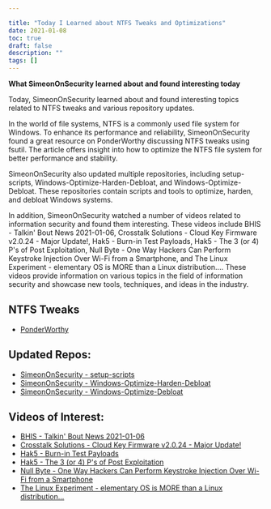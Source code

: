 ```yaml
---

title: "Today I Learned about NTFS Tweaks and Optimizations"
date: 2021-01-08
toc: true
draft: false
description: ""
tags: []
---
```


**What SimeonOnSecurity learned about and found interesting today**

Today, SimeonOnSecurity learned about and found interesting topics related to NTFS tweaks and various repository updates.

In the world of file systems, NTFS is a commonly used file system for Windows. To enhance its performance and reliability, SimeonOnSecurity found a great resource on PonderWorthy discussing NTFS tweaks using fsutil. The article offers insight into how to optimize the NTFS file system for better performance and stability.

SimeonOnSecurity also updated multiple repositories, including setup-scripts, Windows-Optimize-Harden-Debloat, and Windows-Optimize-Debloat. These repositories contain scripts and tools to optimize, harden, and debloat Windows systems.

In addition, SimeonOnSecurity watched a number of videos related to information security and found them interesting. These videos include BHIS - Talkin' Bout News 2021-01-06, Crosstalk Solutions - Cloud Key Firmware v2.0.24 - Major Update!, Hak5 - Burn-in Test Payloads, Hak5 - The 3 (or 4) P's of Post Exploitation, Null Byte - One Way Hackers Can Perform Keystroke Injection Over Wi-Fi from a Smartphone, and The Linux Experiment - elementary OS is MORE than a Linux distribution.... These videos provide information on various topics in the field of information security and showcase new tools, techniques, and ideas in the industry.

## NTFS Tweaks
- [PonderWorthy](https://notes.ponderworthy.com/fsutil-tweaks-for-ntfs-performance-and-reliability)

## Updated Repos:
- [SimeonOnSecurity - setup-scripts](https://github.com/simeononsecurity/setup-scripts)
- [SimeonOnSecurity - Windows-Optimize-Harden-Debloat](https://github.com/simeononsecurity/Windows-Optimize-Harden-Debloat)
- [SimeonOnSecurity - Windows-Optimize-Debloat](https://github.com/simeononsecurity/Windows-Optimize-Debloat)

## Videos of Interest:
- [BHIS - Talkin' Bout News 2021-01-06](https://www.youtube.com/watch?v=-zAIdP7OA6E)
- [Crosstalk Solutions - Cloud Key Firmware v2.0.24 - Major Update!](https://www.youtube.com/watch?v=y_A-Zcc1yHM)
- [Hak5 - Burn-in Test Payloads](https://www.youtube.com/watch?v=bTRO2EHTLBQ)
- [Hak5 - The 3 (or 4) P's of Post Exploitation](https://www.youtube.com/watch?v=OcEKXyJ8oqs)
- [Null Byte - One Way Hackers Can Perform Keystroke Injection Over Wi-Fi from a Smartphone](https://www.youtube.com/watch?v=srk63urpHNA)
- [The Linux Experiment - elementary OS is MORE than a Linux distribution...](https://www.youtube.com/watch?v=FuVN6YGGmDo)
